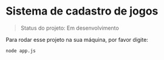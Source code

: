 <h1> Sistema de cadastro de jogos </h1>

> Status do projeto: Em desenvolvimento

Para rodar esse projeto na sua máquina, por favor digite:
```
node app.js
```
